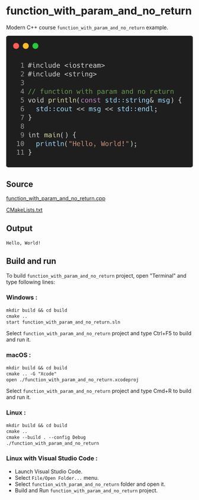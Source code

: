 # function_with_param_and_no_return

Modern C++ course `function_with_param_and_no_return` example.

![function_with_param_and_no_return](../../../docs/pictures/language_basics/function_with_param_and_no_return.png)

## Source

[function_with_param_and_no_return.cpp](function_with_param_and_no_return.cpp)

[CMakeLists.txt](CMakeLists.txt)

## Output

```
Hello, World!
```

## Build and run

To build `function_with_param_and_no_return` project, open "Terminal" and type following lines:

### Windows :

``` shell
mkdir build && cd build
cmake .. 
start function_with_param_and_no_return.sln
```

Select `function_with_param_and_no_return` project and type Ctrl+F5 to build and run it.

### macOS :

``` shell
mkdir build && cd build
cmake .. -G "Xcode"
open ./function_with_param_and_no_return.xcodeproj
```

Select `function_with_param_and_no_return` project and type Cmd+R to build and run it.

### Linux :

``` shell
mkdir build && cd build
cmake .. 
cmake --build . --config Debug
./function_with_param_and_no_return
```

### Linux with Visual Studio Code :

* Launch Visual Studio Code.
* Select `File/Open Folder...` menu.
* Select `function_with_param_and_no_return` folder and open it.
* Build and Run `function_with_param_and_no_return` project.
